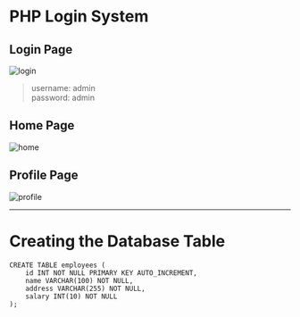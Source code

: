 # PHP Login System
## Login Page
![login](https://user-images.githubusercontent.com/11474426/78792976-06ad2d00-79dc-11ea-99fe-a59c67662498.PNG)
>username: admin<br/>
>password: admin

## Home Page
![home](https://user-images.githubusercontent.com/11474426/78792478-5b9c7380-79db-11ea-86cf-bc2dfdb1f905.PNG)


## Profile Page
![profile](https://user-images.githubusercontent.com/11474426/78792508-648d4500-79db-11ea-836c-9a2cbc4094bb.PNG)
<hr>

# Creating the Database Table
```
CREATE TABLE employees (
    id INT NOT NULL PRIMARY KEY AUTO_INCREMENT,
    name VARCHAR(100) NOT NULL,
    address VARCHAR(255) NOT NULL,
    salary INT(10) NOT NULL
);
```


